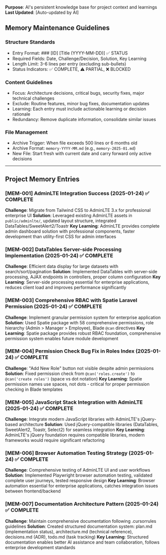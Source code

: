 **Purpose**: AI's persistent knowledge base for project context and learnings
**Last Updated**: [Auto-updated by AI]

## Memory Maintenance Guidelines

### Structure Standards

-   Entry Format: ### [ID] [Title (YYYY-MM-DD)] ✅ STATUS
-   Required Fields: Date, Challenge/Decision, Solution, Key Learning
-   Length Limit: 3-6 lines per entry (excluding sub-bullets)
-   Status Indicators: ✅ COMPLETE, ⚠️ PARTIAL, ❌ BLOCKED

### Content Guidelines

-   Focus: Architecture decisions, critical bugs, security fixes, major technical challenges
-   Exclude: Routine features, minor bug fixes, documentation updates
-   Learning: Each entry must include actionable learning or decision rationale
-   Redundancy: Remove duplicate information, consolidate similar issues

### File Management

-   Archive Trigger: When file exceeds 500 lines or 6 months old
-   Archive Format: `memory-YYYY-MM.md` (e.g., `memory-2025-01.md`)
-   New File: Start fresh with current date and carry forward only active decisions

---

## Project Memory Entries

### [MEM-001] AdminLTE Integration Success (2025-01-24) ✅ COMPLETE

**Challenge**: Migrate from Tailwind CSS to AdminLTE 3.x for professional enterprise UI
**Solution**: Leveraged existing AdminLTE assets in `public/adminlte/`, updated layout structure, integrated DataTables/SweetAlert2/Toastr
**Key Learning**: AdminLTE provides complete admin dashboard solution with professional components, faster development than utility-first CSS for admin interfaces

### [MEM-002] DataTables Server-side Processing Implementation (2025-01-24) ✅ COMPLETE

**Challenge**: Efficient data display for large datasets with search/sort/pagination
**Solution**: Implemented DataTables with server-side processing, AJAX endpoints in controllers, proper column configuration
**Key Learning**: Server-side processing essential for enterprise applications, reduces client load and improves performance significantly

### [MEM-003] Comprehensive RBAC with Spatie Laravel Permission (2025-01-24) ✅ COMPLETE

**Challenge**: Implement granular permission system for enterprise application
**Solution**: Used Spatie package with 58 comprehensive permissions, role hierarchy (Admin > Manager > Employee), Blade `@can` directives
**Key Learning**: Spatie package provides robust RBAC foundation, comprehensive permission system enables future module development

### [MEM-004] Permission Check Bug Fix in Roles Index (2025-01-24) ✅ COMPLETE

**Challenge**: "Add New Role" button not visible despite admin permissions
**Solution**: Fixed permission check from `@can('roles.create')` to `@can('create roles')` (space vs dot notation)
**Key Learning**: Spatie permission names use spaces, not dots - critical for proper permission checking in Blade templates

### [MEM-005] JavaScript Stack Integration with AdminLTE (2025-01-24) ✅ COMPLETE

**Challenge**: Integrate modern JavaScript libraries with AdminLTE's jQuery-based architecture
**Solution**: Used jQuery-compatible libraries (DataTables, SweetAlert2, Toastr, Select2) for seamless integration
**Key Learning**: AdminLTE's jQuery foundation requires compatible libraries, modern frameworks would require significant refactoring

### [MEM-006] Browser Automation Testing Strategy (2025-01-24) ✅ COMPLETE

**Challenge**: Comprehensive testing of AdminLTE UI and user workflows
**Solution**: Implemented Playwright browser automation testing, validated complete user journeys, tested responsive design
**Key Learning**: Browser automation essential for enterprise applications, catches integration issues between frontend/backend

### [MEM-007] Documentation Architecture Pattern (2025-01-24) ✅ COMPLETE

**Challenge**: Maintain comprehensive documentation following .cursorrules guidelines
**Solution**: Created structured documentation system: plan.md (implementation status), architecture.md (technical reference), decisions.md (ADR), todo.md (task tracking)
**Key Learning**: Structured documentation enables better AI assistance and team collaboration, follows enterprise development standards
